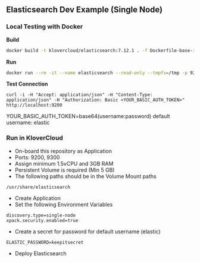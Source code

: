 ## Elasticsearch Dev Example (Single Node)

####
### Local Testing with Docker

**Build**
```sh
docker build -t klovercloud/elasticsearch:7.12.1 . -f Dockerfile-base-image
```

**Run**
```sh
docker run --rm -it --name elasticsearch --read-only --tmpfs=/tmp -p 9200:9200 -p 9300:9300 -v /vol/elasticsearch:/usr/share/elasticsearch -e "discovery.type=single-node" -e "xpack.security.enabled=true" -e ELASTIC_PASSWORD=keepitsecret --user=1000 klovercloud/elasticsearch:7.12.1
```

**Test Connection**
```
curl -i -H "Accept: application/json" -H "Content-Type: application/json" -H "Authorization: Basic <YOUR_BASIC_AUTH_TOKEN>" http://localhost:9200
```
YOUR_BASIC_AUTH_TOKEN=base64(username:password)
default username: elastic

####
### Run in KloverCloud
- On-board this repository as Application
- Ports: 9200, 9300
- Assign minimum 1.5vCPU and 3GB RAM
- Persistent Volume is required (Min 5 GB)
- The following paths should be in the Volume Mount paths
```
/usr/share/elasticsearch
```
- Create Application
- Set the following Environment Variables
```
discovery.type=single-node
xpack.security.enabled=true
```
- Create a secret for password for default username (elastic)
```
ELASTIC_PASSWORD=keepitsecret
```
- Deploy Elasticsearch